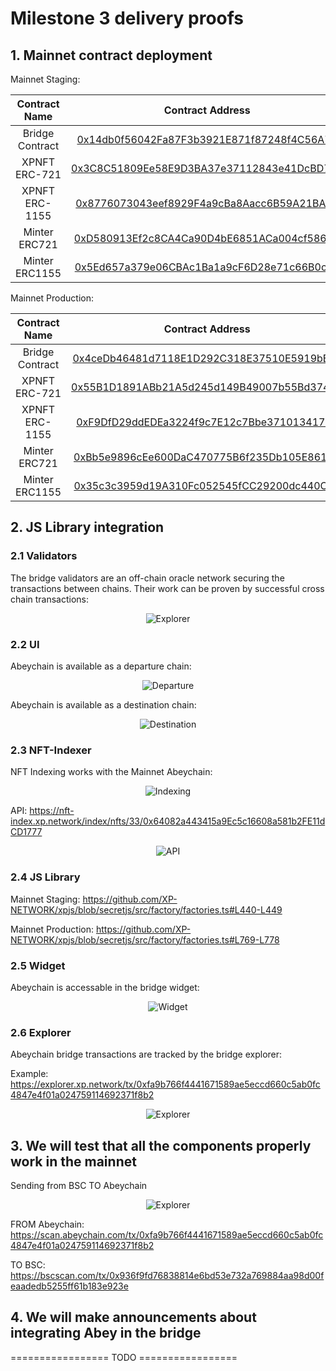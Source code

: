 # Milestone 3 delivery proofs

## 1. Mainnet contract deployment 

Mainnet Staging:

|Contract Name|Contract Address|
|:-:|:-:|
|Bridge Contract|[0x14db0f56042Fa87F3b3921E871f87248f4C56A71](https://scan.abeychain.com/address/0x14db0f56042Fa87F3b3921E871f87248f4C56A71)|
|XPNFT ERC-721|[0x3C8C51809Ee58E9D3BA37e37112843e41DcBD7B7](https://scan.abeychain.com/address/0x3C8C51809Ee58E9D3BA37e37112843e41DcBD7B7)|
|XPNFT ERC-1155|[0x8776073043eef8929F4a9cBa8Aacc6B59A21BA52](https://scan.abeychain.com/address/0x8776073043eef8929F4a9cBa8Aacc6B59A21BA52)|
|Minter ERC721|[0xD580913Ef2c8CA4Ca90D4bE6851ACa004cf586D8](https://scan.abeychain.com/address/0xD580913Ef2c8CA4Ca90D4bE6851ACa004cf586D8)|
|Minter ERC1155|[0x5Ed657a379e06CBAc1Ba1a9cF6D28e71c66B0c83](https://scan.abeychain.com/address/0x5Ed657a379e06CBAc1Ba1a9cF6D28e71c66B0c83)|

Mainnet Production:

|Contract Name|Contract Address|
|:-:|:-:|
|Bridge Contract|[0x4ceDb46481d7118E1D292C318E37510E5919bBe6](https://scan.abeychain.com/address/0x4ceDb46481d7118E1D292C318E37510E5919bBe6)|
|XPNFT ERC-721|[0x55B1D1891ABb21A5d245d149B49007b55Bd3746D](https://scan.abeychain.com/address/0x55B1D1891ABb21A5d245d149B49007b55Bd3746D)|
|XPNFT ERC-1155|[0xF9DfD29ddEDEa3224f9c7E12c7Bbe37101341786](https://scan.abeychain.com/address/0xF9DfD29ddEDEa3224f9c7E12c7Bbe37101341786)|
|Minter ERC721|[0xBb5e9896cEe600DaC470775B6f235Db105E861BD](https://scan.abeychain.com/address/0xBb5e9896cEe600DaC470775B6f235Db105E861BD)|
|Minter ERC1155|[0x35c3c3959d19A310Fc052545fCC29200dc440CdA](https://scan.abeychain.com/address/0x35c3c3959d19A310Fc052545fCC29200dc440CdA)|

## 2. JS Library integration

### 2.1 Validators

The bridge validators are an off-chain oracle network securing the transactions between chains. Their work can be proven by successful cross chain transactions:

<center>

![Explorer](./assets/AbeyChainExplorer.png)

</center>

### 2.2 UI

Abeychain is available as a departure chain:

<center>

![Departure](./assets/departure.png)

</center>


Abeychain is available as a destination chain:

<center>

![Destination](./assets/destination.png)

</center>

### 2.3 NFT-Indexer

NFT Indexing works with the Mainnet Abeychain:

<center>

![Indexing](./assets/nft-indexing.jpg)

</center>

API: https://nft-index.xp.network/index/nfts/33/0x64082a443415a9Ec5c16608a581b2FE11dCD1777

<center>

![API](./assets/nft-index-api.png)

</center>

### 2.4 JS Library

Mainnet Staging: https://github.com/XP-NETWORK/xpjs/blob/secretjs/src/factory/factories.ts#L440-L449

Mainnet Production: https://github.com/XP-NETWORK/xpjs/blob/secretjs/src/factory/factories.ts#L769-L778

### 2.5 Widget

Abeychain is accessable in the bridge widget:

<center>

![Widget](./assets/Widget.png)

</center>

### 2.6 Explorer

Abeychain bridge transactions are tracked by the bridge explorer:

Example: https://explorer.xp.network/tx/0xfa9b766f4441671589ae5eccd660c5ab0fc4847e4f01a024759114692371f8b2

<center>

![Explorer](./assets/Explorer.png)

</center>

## 3. We will test that all the components properly work in the mainnet

Sending from BSC TO Abeychain

<center>

![Explorer](./assets/BSC-Abeychain.png)

</center>


FROM Abeychain: https://scan.abeychain.com/tx/0xfa9b766f4441671589ae5eccd660c5ab0fc4847e4f01a024759114692371f8b2

TO BSC: https://bscscan.com/tx/0x936f9fd76838814e6bd53e732a769884aa98d00feaadedb5255ff61b183e923e

## 4. We will make announcements about integrating Abey in the bridge

================= TODO =================